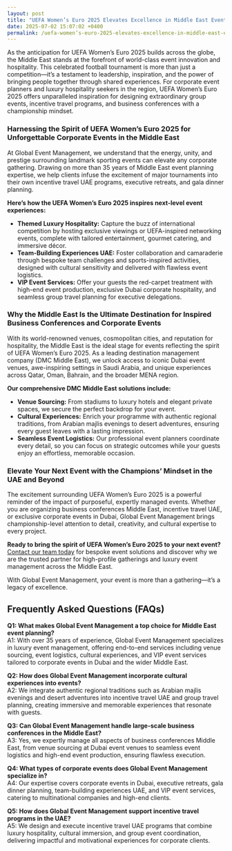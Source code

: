 ```yaml
---
layout: post
title: "UEFA Women’s Euro 2025 Elevates Excellence in Middle East Event Planning"
date: 2025-07-02 15:07:02 +0400
permalink: /uefa-women’s-euro-2025-elevates-excellence-in-middle-east-event-planning/
---
```

As the anticipation for UEFA Women’s Euro 2025 builds across the globe, the Middle East stands at the forefront of world-class event innovation and hospitality. This celebrated football tournament is more than just a competition—it’s a testament to leadership, inspiration, and the power of bringing people together through shared experiences. For corporate event planners and luxury hospitality seekers in the region, UEFA Women’s Euro 2025 offers unparalleled inspiration for designing extraordinary group events, incentive travel programs, and business conferences with a championship mindset.

### Harnessing the Spirit of UEFA Women’s Euro 2025 for Unforgettable Corporate Events in the Middle East

At Global Event Management, we understand that the energy, unity, and prestige surrounding landmark sporting events can elevate any corporate gathering. Drawing on more than 35 years of Middle East event planning expertise, we help clients infuse the excitement of major tournaments into their own incentive travel UAE programs, executive retreats, and gala dinner planning.

**Here’s how the UEFA Women’s Euro 2025 inspires next-level event experiences:**

- **Themed Luxury Hospitality:** Capture the buzz of international competition by hosting exclusive viewings or UEFA-inspired networking events, complete with tailored entertainment, gourmet catering, and immersive décor.
- **Team-Building Experiences UAE:** Foster collaboration and camaraderie through bespoke team challenges and sports-inspired activities, designed with cultural sensitivity and delivered with flawless event logistics.
- **VIP Event Services:** Offer your guests the red-carpet treatment with high-end event production, exclusive Dubai corporate hospitality, and seamless group travel planning for executive delegations.

### Why the Middle East Is the Ultimate Destination for Inspired Business Conferences and Corporate Events

With its world-renowned venues, cosmopolitan cities, and reputation for hospitality, the Middle East is the ideal stage for events reflecting the spirit of UEFA Women’s Euro 2025. As a leading destination management company (DMC Middle East), we unlock access to iconic Dubai event venues, awe-inspiring settings in Saudi Arabia, and unique experiences across Qatar, Oman, Bahrain, and the broader MENA region.

**Our comprehensive DMC Middle East solutions include:**

- **Venue Sourcing:** From stadiums to luxury hotels and elegant private spaces, we secure the perfect backdrop for your event.
- **Cultural Experiences:** Enrich your programme with authentic regional traditions, from Arabian majlis evenings to desert adventures, ensuring every guest leaves with a lasting impression.
- **Seamless Event Logistics:** Our professional event planners coordinate every detail, so you can focus on strategic outcomes while your guests enjoy an effortless, memorable occasion.

### Elevate Your Next Event with the Champions’ Mindset in the UAE and Beyond

The excitement surrounding UEFA Women’s Euro 2025 is a powerful reminder of the impact of purposeful, expertly managed events. Whether you are organizing business conferences Middle East, incentive travel UAE, or exclusive corporate events in Dubai, Global Event Management brings championship-level attention to detail, creativity, and cultural expertise to every project.

**Ready to bring the spirit of UEFA Women’s Euro 2025 to your next event?**  
[Contact our team today](https://geventm.com/) for bespoke event solutions and discover why we are the trusted partner for high-profile gatherings and luxury event management across the Middle East.

With Global Event Management, your event is more than a gathering—it’s a legacy of excellence.

## Frequently Asked Questions (FAQs)

**Q1: What makes Global Event Management a top choice for Middle East event planning?**  
A1: With over 35 years of experience, Global Event Management specializes in luxury event management, offering end-to-end services including venue sourcing, event logistics, cultural experiences, and VIP event services tailored to corporate events in Dubai and the wider Middle East.

**Q2: How does Global Event Management incorporate cultural experiences into events?**  
A2: We integrate authentic regional traditions such as Arabian majlis evenings and desert adventures into incentive travel UAE and group travel planning, creating immersive and memorable experiences that resonate with guests.

**Q3: Can Global Event Management handle large-scale business conferences in the Middle East?**  
A3: Yes, we expertly manage all aspects of business conferences Middle East, from venue sourcing at Dubai event venues to seamless event logistics and high-end event production, ensuring flawless execution.

**Q4: What types of corporate events does Global Event Management specialize in?**  
A4: Our expertise covers corporate events in Dubai, executive retreats, gala dinner planning, team-building experiences UAE, and VIP event services, catering to multinational companies and high-end clients.

**Q5: How does Global Event Management support incentive travel programs in the UAE?**  
A5: We design and execute incentive travel UAE programs that combine luxury hospitality, cultural immersion, and group event coordination, delivering impactful and motivational experiences for corporate clients.

<script type="application/ld+json">
{
  "@context": "https://schema.org",
  "@type": "BlogPosting",
  "headline": "UEFA Women’s Euro 2025 Elevates Excellence in Middle East Event Planning",
  "description": "Explore how UEFA Women’s Euro 2025 inspires luxury corporate events, incentive travel, and business conferences in the Middle East with expert planning by Global Event Management.",
  "author": {
    "@type": "Person",
    "name": "Global Event Management"
  },
  "publisher": {
    "@type": "Organization",
    "name": "Global Event Management",
    "logo": {
      "@type": "ImageObject",
      "url": "https://geventm.com/logo.png"
    }
  },
  "mainEntityOfPage": {
    "@type": "WebPage",
    "@id": "https://geventm.com/blog/uefa-womens-euro-2025-middle-east-event-planning"
  },
  "datePublished": "2024-04-27",
  "dateModified": "2024-04-27"
}
</script>

<script type="application/ld+json">
{
  "@context": "https://schema.org",
  "@type": "FAQPage",
  "mainEntity": [
    {
      "@type": "Question",
      "name": "What makes Global Event Management a top choice for Middle East event planning?",
      "acceptedAnswer": {
        "@type": "Answer",
        "text": "With over 35 years of experience, Global Event Management specializes in luxury event management, offering end-to-end services including venue sourcing, event logistics, cultural experiences, and VIP event services tailored to corporate events in Dubai and the wider Middle East."
      }
    },
    {
      "@type": "Question",
      "name": "How does Global Event Management incorporate cultural experiences into events?",
      "acceptedAnswer": {
        "@type": "Answer",
        "text": "We integrate authentic regional traditions such as Arabian majlis evenings and desert adventures into incentive travel UAE and group travel planning, creating immersive and memorable experiences that resonate with guests."
      }
    },
    {
      "@type": "Question",
      "name": "Can Global Event Management handle large-scale business conferences in the Middle East?",
      "acceptedAnswer": {
        "@type": "Answer",
        "text": "Yes, we expertly manage all aspects of business conferences Middle East, from venue sourcing at Dubai event venues to seamless event logistics and high-end event production, ensuring flawless execution."
      }
    },
    {
      "@type": "Question",
      "name": "What types of corporate events does Global Event Management specialize in?",
      "acceptedAnswer": {
        "@type": "Answer",
        "text": "Our expertise covers corporate events in Dubai, executive retreats, gala dinner planning, team-building experiences UAE, and VIP event services, catering to multinational companies and high-end clients."
      }
    },
    {
      "@type": "Question",
      "name": "How does Global Event Management support incentive travel programs in the UAE?",
      "acceptedAnswer": {
        "@type": "Answer",
        "text": "We design and execute incentive travel UAE programs that combine luxury hospitality, cultural immersion, and group event coordination, delivering impactful and motivational experiences for corporate clients."
      }
    }
  ]
}
</script>